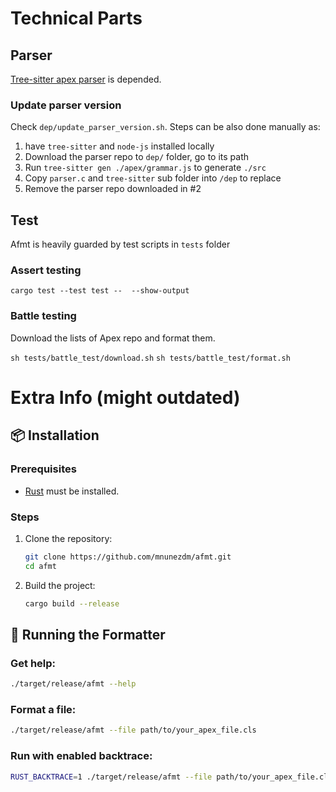 # Technical Parts

## Parser

[Tree-sitter apex parser](https://github.com/aheber/tree-sitter-sfapex) is depended.

### Update parser version

Check `dep/update_parser_version.sh`. Steps can be also done manually as:

1. have `tree-sitter` and `node-js` installed locally
2. Download the parser repo to `dep/` folder, go to its path
3. Run `tree-sitter gen ./apex/grammar.js` to generate `./src`
4. Copy `parser.c` and `tree-sitter` sub folder into `/dep` to replace
5. Remove the parser repo downloaded in #2

## Test

Afmt is heavily guarded by test scripts in `tests` folder

### Assert testing

`cargo test --test test --  --show-output`

### Battle testing

Download the lists of Apex repo and format them.

`sh tests/battle_test/download.sh`
`sh tests/battle_test/format.sh`

# Extra Info (might outdated)

## 📦 Installation

### Prerequisites

- [Rust](https://www.rust-lang.org/tools/install) must be installed.

### Steps

1. Clone the repository:
   ```bash
   git clone https://github.com/mnunezdm/afmt.git
   cd afmt
   ```

2. Build the project:
   ```bash
   cargo build --release
   ```

## 🚀 Running the Formatter

### Get help:
```bash
./target/release/afmt --help
```

### Format a file:
```bash
./target/release/afmt --file path/to/your_apex_file.cls
```

### Run with enabled backtrace:
```bash
RUST_BACKTRACE=1 ./target/release/afmt --file path/to/your_apex_file.cls
```
<br>

